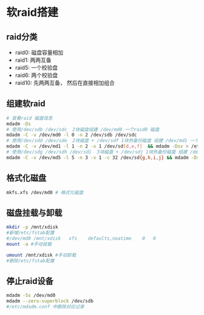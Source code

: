 # 软raid搭建

## raid分类
- raid0: 磁盘容量相加
- raid1: 两两互备
- raid5: 一个校验盘
- raid6: 两个校验盘
- raid10: 先两两互备， 然后在直接相加组合

## 组建软raid
```bash
# 查看raid 磁盘信息
mdadm -Ds
# 使用/dev/sdb /dev/sdc  2块磁盘组建 /dev/md0 一个raid0 磁盘
mdadm -C -v /dev/md0 -l 0 -n 2 /dev/sdb /dev/sdc
# 使用/dev/sdd /dev/sde  2块磁盘 + /dev/sdf 1块热备份磁盘 组建 /dev/md1 一个raid1 磁盘
mdadm -C -v /dev/md1 -l 1 -n 2 -x 1 /dev/sd[d,e,f]  && mdadm -Dsv > /etc/mdadm.conf
# 使用/dev/sdg /dev/sdh /dev/sdi  3块磁盘 + /dev/sdj 1块热备份磁盘 组建 /dev/md5 一个raid5 磁盘
mdadm -C -v /dev/md5 -l 5 -n 3 -x 1 -c 32 /dev/sd{g,h,i,j} && mdadm -Dsv > /etc/mdadm.conf
```

## 格式化磁盘
```bash
mkfs.xfs /dev/md0 # 格式化磁盘
```

## 磁盘挂载与卸载
```bash
mkdir -p /mnt/xdisk
#新增/etc/fstab配置
#/dev/md0 /mnt/xdisk   xfs    defaults,noatime    0   0
mount -a #手动挂载

umount /mnt/xdisk #手动卸载
#删除/etc/fstab配置
```

## 停止raid设备
```bash
mdadm -Ss /dev/md0
mdadm --zero-superblock /dev/sdb
#/etc/mdadm.conf 中删除对应记录
```
